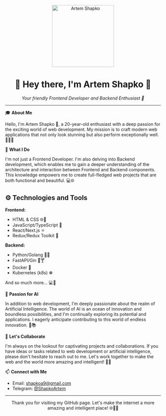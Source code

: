 <div align="center">
  <img src="https://your-image-url-here" alt="Artem Shapko" width="200" height="200">
  <h1>👋 Hey there, I'm Artem Shapko 🚀</h1>
  <p><em>Your friendly Frontend Developer and Backend Enthusiast 🌟</em></p>
</div>

---

🎓 **About Me**

Hello, I'm Artem Shapko 🚀, a 20-year-old enthusiast with a deep passion for the exciting world of web development. My mission is to craft modern web applications that not only look stunning but also perform exceptionally well. 🎨💡🚀

🔨 **What I Do**

I'm not just a Frontend Developer. I'm also delving into Backend development, which enables me to gain a deeper understanding of the architecture and interaction between Frontend and Backend components. This knowledge empowers me to create full-fledged web projects that are both functional and beautiful. 💻🌐

## ⚙️ Technologies and Tools

**Frontend:**

- HTML & CSS 🌐💅
- JavaScript/TypeScript 🚀
- React/Next.js ⚛️
- Redux/Redux Toolkit 🧡

**Backend:**

- Python/Golang 🐍🐹
- FastAPI/Gin 🚀🍸
- Docker 🐳
- Kubernetes (k8s) ☸️

And so much more... 💻🔧

🤖 **Passion for AI**

In addition to web development, I'm deeply passionate about the realm of Artificial Intelligence. The world of AI is an ocean of innovation and boundless possibilities, and I'm continually exploring its potential and applications. I eagerly anticipate contributing to this world of endless innovation. 🤖📚

🤝 **Let's Collaborate**

I'm always on the lookout for captivating projects and collaborations. If you have ideas or tasks related to web development or artificial intelligence, please don't hesitate to reach out to me. Let's work together to make the web and the world more amazing and intelligent! 🤝💼

📫 **Connect with Me**

- Email: [shapkoa9@gmail.com](mailto:shapkoa9@gmail.com)
- Telegram: [@ShapkoArtem](https://t.me/ShapkoArtem)

---

<div align="center">
  <p>Thank you for visiting my GitHub page. Let's make the internet a more amazing and intelligent place! 🌐🌟🤖</p>
</div>
